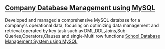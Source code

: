 ## [Company Database Management using MySQL](https://github.com/shakiraa125/MySql/blob/main/SQL.sql)
Developed and managed a comprehensive MySQL database for a company's operational data, focusing on optimizing data management and retrieval.operated by key task such as DML,DDL,Joins,Sub-Queries,Operators,Clauses and single-Multi row functions 
[School Database Management System using MySQL]()
